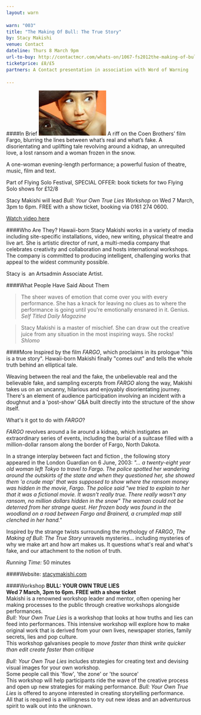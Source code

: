 ```yaml
---
layout: warn

warn: "003"
title: "The Making Of Bull: The True Story"
by: Stacy Makishi
venue: Contact
dateline: Thurs 8 March 9pm
url-to-buy: http://contactmcr.com/whats-on/1067-fs2012the-making-of-bull-the-true-story/booking/
ticketprice: £8/£5
partners: A Contact presentation in association with Word of Warning

---
```


####In Brief
![Stacy Makishis](w3stacy.jpg)
A riff on the Coen Brothers’ film Fargo, blurring the lines between what’s real and what’s fake. A disorientating and uplifting tale revolving around a kidnap, an unrequited love, a lost ransom and a woman frozen in the snow.    

A one-woman evening-length performance; a powerful fusion of theatre, music, film and text.

Part of Flying Solo Festival, SPECIAL OFFER: book tickets for two Flying Solo shows for £12/8

Stacy Makishi will lead *Bull: Your Own True Lies Workshop* on Wed 7 March, 3pm to 6pm. FREE with a show ticket, booking via 0161 274 0600.

[Watch video here](http://www.youtube.com/v/X9Ms1XDocvI&hl=en_US&feature=player_embedded&version=3%22)

####Who Are They?
Hawaii-born Stacy Makishi works in a variety of media including site-specific installations, video, new writing, physical theatre and live art. She is artistic director of runt, a multi-media company that celebrates creativity and collaboration and hosts international workshops.  The company is committed to producing intelligent, challenging works that appeal to the widest community possible.

Stacy is  an Artsadmin Associate Artist.

####What People Have Said About Them
>The sheer waves of emotion that come over you with every performance. She has a knack for leaving no clues as to where the performance is going until you’re emotionally ensnared in it. Genius.      
*Self Titled Daily Magazine*

>Stacy Makishi is a master of mischief. She can draw out the creative juice from any situation in the most inspiring ways. She rocks!     
*Shlomo*

####More
Inspired by the film *FARGO*, which proclaims in its prologue "this is a true story". Hawaii-born Makishi finally "comes out" and tells the whole truth behind an elliptical tale.

Weaving between the real and the fake, the unbelievable real and the believable fake, and sampling excerpts from *FARGO* along the way, Makishi takes us on an uncanny, hilarious and enjoyably disorientating journey.  There's an element of audience participation involving an incident with a doughnut and a 'post-show' Q&A built directly into the structure of the show itself.

What's it got to do with *FARGO*?

*FARGO* revolves around a lie around a kidnap, which instigates an extraordinary series of events, including the burial of a suitcase filled with a million-dollar ransom along the border of Fargo, North Dakota.

In a strange interplay between fact and fiction , the following story appeared in the London Guardian on 6 June, 2003:
*"… a twenty-eight year old woman left Tokyo to travel to Fargo. The police spotted her wandering around the outskirts of the state and when they questioned her, she showed them 'a crude map' that was supposed to show where the ransom money was hidden in the movie, Fargo.  The police said "we tried to explain to her that it was a fictional movie.  It wasn't really true.  There really wasn't any ransom, no million dollars hidden in the snow" The woman could not be deterred from her strange quest.  Her frozen body was found in the woodland on a road between Fargo and Brainerd, a crumpled map still clenched in her hand."*

Inspired by the strange twists surrounding the mythology of *FARGO*, *The Making of Bull: The True Story* unravels mysteries… including mysteries of why we make art and how art makes us.  It questions what's real and what's fake, and our attachment to the notion of truth.   

*Running Time:* 50 minutes

####Website:
[stacymakishi.com](http://www.stacymakishi.com/)

####Workshop
**BULL: YOUR OWN TRUE LIES    
Wed 7 March, 3pm to 6pm. FREE with a show ticket**    
Makishi is a renowned workshop leader and mentor, often opening her making processes to the public through creative workshops alongside performances.  
*Bull: Your Own True Lies* is a workshop that looks at how truths and lies can feed into performances.  This intensive workshop will explore how to make original work that is derived from your own lives, newspaper stories, family secrets, lies and pop culture.    
This workshop galvanises people to
*move faster than think 
write quicker than edit 
create faster than critique*    

*Bull: Your Own True Lies* includes strategies for creating text and devising visual images for your own workshop.    
Some people call this 'flow', 'the zone' or 'the source'    
This workshop will help participants ride the wave of the creative process and open up new strategies for making performance.  *Bull: Your Own True Lies* is offered to anyone interested in creating storytelling performance.    
All that is required is a willingness to try out new ideas and an adventurous spirit to walk out into the unknown.




